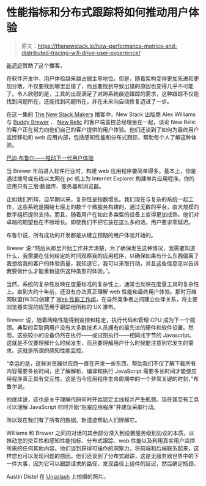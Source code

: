 # 性能指标和分布式跟踪将如何推动用户体验

> 原文：<https://thenewstack.io/how-performance-metrics-and-distributed-tracing-will-drive-user-experience/>

[新遗迹](https://newrelic.com/)赞助了这个播客。

在软件开发中，用户体验越来越占据主导地位。但是，随着架构变得更加先进和更加分散，不仅要找到哪里出错了，而且要找到导致出错的原因也变得几乎不可能了。令人欣慰的是，工具的出现满足了对跨系统痕迹跟踪的需求，这种跟踪不仅能找到问题所在，还能找到问题所在，并在未来向自动修复迈进了一步。

在这一集的 [The New Stack Makers](https://thenewstack.io/podcasts/makers) 播客中，New Stack 出版商 Alex Williams 与 [Buddy Brewer](https://www.linkedin.com/in/bbrewer/) 、 [New Relic](https://newrelic.com/) 的客户端监控总经理坐在一起，谈论 New Relic 的客户正在努力向他们自己的客户提供的用户体验。他们还谈到了如何为最终用户监控移动和 web 应用内部，包括感知性能和分布式跟踪，帮助每个人了解这种体验。

[巴迪·布鲁尔——推动下一代用户体验](https://thenewstack.simplecast.com/episodes/buddy-brewer-driving-the-next-gen-user-experience)

当 Brewer 年前进入软件行业时，构建 web 应用程序要简单得多。基本上，你是通过拨号或有线以太网在 pc 机上为 Internet Explorer 构建单片应用程序。你的应用只有三层:数据库、服务器和浏览器。

正如我们所知，自早期以来，复杂性呈指数增长。我们现在与复杂的系统一起工作，这些系统是围绕七层上的数千个微服务构建的，通过无数的平台，由大规模的数字组织提供支持。而且，随着用户在如此多类型的设备上变得更加成熟，他们对卓越的期望也在不断增长。即使我们不把它放在这么多的话，用户要求零延迟。

布鲁尔说，所有成功的开发都是从建立预期的用户体验开始的。

Brewer 说:“然后从那里开始工作并弄清楚，为了确保发生这种情况，我需要知道什么，我需要在任何给定的时间观察我的应用程序，以确保如果有什么东西偏离了我想给我的客户的体验质量，我知道它，我可以采取行动，并且这些信息足以告诉我要做什么才能重新提供这种类型的体验。”。

当然，系统的复杂性反映在度量标准的复杂性上，通常也反映在度量工具的复杂性上。直到大约十年前，还没有办法真正理解 web 性能和最终用户体验。那时万维网联盟(W3C)创建了 [Web 性能工作组](https://www.w3.org/webperf/)，在自然竞争者之间建立伙伴关系，将主要浏览器实现的规范用于跟踪他所称的 UX 瀑布。

Brewer 说，随着网络性能得到监控和稳定，执行代码和管理 CPU 成为下一个瓶颈。典型的互联网用户没有大多数技术人员拥有的最先进的硬件和软件设置。然而，这些较小的设备仍然在执行——或试图执行——相同兆字节的 Javascript。这就是不仅要理解什么时候发生，而且要理解用户什么时候能注意到它发生的需求。这就是所谓的感知性能监控。

“幸运的是，这些浏览器供应商一直在开发一些东西，帮助我们不仅了解下载所有内容需要多长时间，还了解解析、编译和执行 JavaScript 需要多长时间才能使应用程序真正具有交互性。这是当今应用程序生命周期中的一个非常关键的时刻，”布鲁尔说。

他继续说，这也是关于理解代码何时开始锁定主线程并产生瓶颈。现在甚至有工具可以理解 JavaScript 何时开始“阻塞应用程序”并建议采取行动。

所以现在我们有了所有的数据。新遗迹帮助人们理解它。

Williams 和 Brewer 之间的对话的其余部分深入到设置服务级别协议的本质，以推动您的交互性和感知性能指标、分布式跟踪、web 性能以及利用真实用户监控所需的任何其他内容。他们谈到获得可操作的洞察力，将前端和后端联系起来，这样您也可以发现问题的原因。他们还谈到了分布式跟踪，这是无服务器世界中的下一件大事，因为它可以跟踪请求的路径，发现路径上组件的延迟，然后确定瓶颈。

Austin Distel 在 [Unsplash](https://unsplash.com/) 上拍摄的照片。

<svg xmlns:xlink="http://www.w3.org/1999/xlink" viewBox="0 0 68 31" version="1.1"><title>Group</title> <desc>Created with Sketch.</desc></svg>